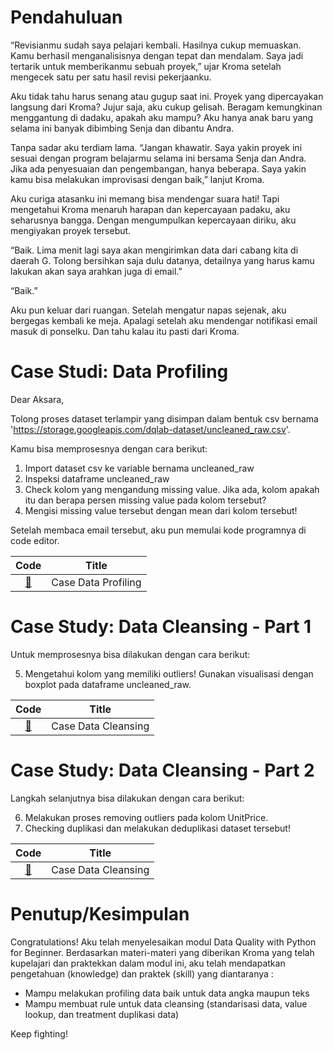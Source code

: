 # Pendahuluan
“Revisianmu sudah saya pelajari kembali. Hasilnya cukup memuaskan. Kamu berhasil menganalisisnya dengan tepat dan mendalam. Saya jadi tertarik untuk memberikanmu sebuah proyek,” ujar Kroma setelah mengecek satu per satu hasil revisi pekerjaanku.

Aku tidak tahu harus senang atau gugup saat ini. Proyek yang dipercayakan langsung dari Kroma? Jujur saja, aku cukup gelisah. Beragam kemungkinan menggantung di dadaku, apakah aku mampu? Aku hanya anak baru yang selama ini banyak dibimbing Senja dan dibantu Andra. 

Tanpa sadar aku terdiam lama. “Jangan khawatir. Saya yakin proyek ini sesuai dengan program belajarmu selama ini bersama Senja dan Andra. Jika ada penyesuaian dan pengembangan, hanya beberapa. Saya yakin kamu bisa melakukan improvisasi dengan baik,” lanjut Kroma.

Aku curiga atasanku ini memang bisa mendengar suara hati! Tapi mengetahui Kroma menaruh harapan dan kepercayaan padaku, aku seharusnya bangga. Dengan mengumpulkan kepercayaan diriku, aku mengiyakan proyek tersebut. 

“Baik. Lima menit lagi saya akan mengirimkan data dari cabang kita di daerah G. Tolong bersihkan saja dulu datanya, detailnya yang harus kamu lakukan akan saya arahkan juga di email.”

“Baik.”

Aku pun keluar dari ruangan. Setelah mengatur napas sejenak, aku bergegas kembali ke meja. Apalagi setelah aku mendengar notifikasi email masuk di ponselku. Dan tahu kalau itu pasti dari Kroma.

# Case Studi: Data Profiling
Dear Aksara, 

Tolong proses dataset terlampir yang  disimpan dalam bentuk csv bernama 'https://storage.googleapis.com/dqlab-dataset/uncleaned_raw.csv'.

Kamu bisa memprosesnya dengan cara berikut:

1. Import dataset csv ke variable bernama uncleaned_raw
2. Inspeksi dataframe uncleaned_raw
3. Check kolom yang mengandung missing value. Jika ada, kolom apakah itu dan berapa persen missing value pada kolom tersebut?
4. Mengisi missing value tersebut dengan mean dari kolom tersebut!

Setelah membaca email tersebut, aku pun memulai kode programnya di code editor.

| Code  |               Title              	|
|:----:	|:--------------------------------:	|
| [📜](https://github.com/bayubagusbagaswara/dqlab-data-engineer/blob/master/5-Data-Quality-with-Python-for-Beginner/3-Mini-Project/CaseDataProfiling.py) | Case Data Profiling |

# Case Study: Data Cleansing - Part 1

Untuk memprosesnya bisa dilakukan dengan cara berikut:

5. Mengetahui kolom yang memiliki outliers! Gunakan visualisasi dengan boxplot pada dataframe uncleaned_raw.

| Code  |               Title              	|
|:----:	|:--------------------------------:	|
| [📜](https://github.com/bayubagusbagaswara/dqlab-data-engineer/blob/master/5-Data-Quality-with-Python-for-Beginner/3-Mini-Project/CaseDataCleansingPart1.py) | Case Data Cleansing |

# Case Study: Data Cleansing - Part 2
Langkah selanjutnya bisa dilakukan dengan cara berikut:

6. Melakukan proses removing outliers pada kolom UnitPrice.
7. Checking duplikasi dan melakukan deduplikasi dataset tersebut!

| Code  |               Title              	|
|:----:	|:--------------------------------:	|
| [📜](https://github.com/bayubagusbagaswara/dqlab-data-engineer/blob/master/5-Data-Quality-with-Python-for-Beginner/3-Mini-Project/CaseDataCleansingPart2.py) | Case Data Cleansing |

# Penutup/Kesimpulan
Congratulations! Aku telah menyelesaikan modul Data Quality with Python for Beginner. Berdasarkan materi-materi yang diberikan Kroma yang telah kupelajari dan praktekkan dalam modul ini, aku telah mendapatkan pengetahuan (knowledge) dan praktek (skill) yang diantaranya :

- Mampu melakukan profiling data baik untuk data angka maupun teks
- Mampu membuat rule untuk data cleansing (standarisasi data, value lookup, dan treatment duplikasi data)

Keep fighting!